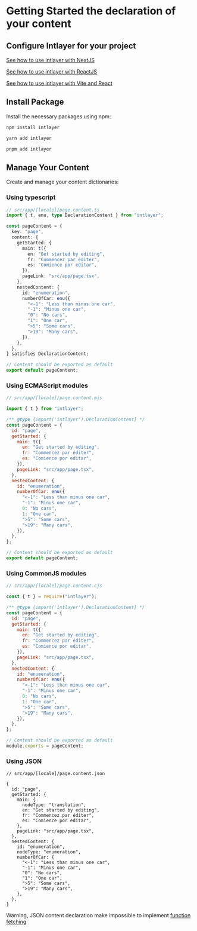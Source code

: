 # Getting Started the declaration of your content

## Configure Intlayer for your project

[See how to use intlayer with NextJS](https://github.com/aymericzip/intlayer/blob/main/docs/en/intlayer_with_nextjs_15.md)

[See how to use intlayer with ReactJS](https://github.com/aymericzip/intlayer/blob/main/docs/en/intlayer_with_create_react_app.md)

[See how to use intlayer with Vite and React](https://github.com/aymericzip/intlayer/blob/main/docs/en/intlayer_with_vite+react.md)

## Install Package

Install the necessary packages using npm:

```bash
npm install intlayer
```

```bash
yarn add intlayer
```

```bash
pnpm add intlayer
```

## Manage Your Content

Create and manage your content dictionaries:

### Using typescript

```typescript
// src/app/[locale]/page.content.ts
import { t, enu, type DeclarationContent } from "intlayer";

const pageContent = {
  key: "page",
  content: {
    getStarted: {
      main: t({
        en: "Get started by editing",
        fr: "Commencez par éditer",
        es: "Comience por editar",
      }),
      pageLink: "src/app/page.tsx",
    },
    nestedContent: {
      id: "enumeration",
      numberOfCar: enu({
        "<-1": "Less than minus one car",
        "-1": "Minus one car",
        "0": "No cars",
        "1": "One car",
        ">5": "Some cars",
        ">19": "Many cars",
      }),
    },
  },
} satisfies DeclarationContent;

// Content should be exported as default
export default pageContent;
```

### Using ECMAScript modules

```javascript
// src/app/[locale]/page.content.mjs

import { t } from "intlayer";

/** @type {import('intlayer').DeclarationContent} */
const pageContent = {
  id: "page",
  getStarted: {
    main: t({
      en: "Get started by editing",
      fr: "Commencez par éditer",
      es: "Comience por editar",
    }),
    pageLink: "src/app/page.tsx",
  },
  nestedContent: {
    id: "enumeration",
    numberOfCar: enu({
      "<-1": "Less than minus one car",
      "-1": "Minus one car",
      0: "No cars",
      1: "One car",
      ">5": "Some cars",
      ">19": "Many cars",
    }),
  },
};

// Content should be exported as default
export default pageContent;
```

### Using CommonJS modules

```javascript
// src/app/[locale]/page.content.cjs

const { t } = require("intlayer");

/** @type {import('intlayer').DeclarationContent} */
const pageContent = {
  id: "page",
  getStarted: {
    main: t({
      en: "Get started by editing",
      fr: "Commencez par éditer",
      es: "Comience por editar",
    }),
    pageLink: "src/app/page.tsx",
  },
  nestedContent: {
    id: "enumeration",
    numberOfCar: enu({
      "<-1": "Less than minus one car",
      "-1": "Minus one car",
      0: "No cars",
      1: "One car",
      ">5": "Some cars",
      ">19": "Many cars",
    }),
  },
};

// Content should be exported as default
module.exports = pageContent;
```

### Using JSON

```json5
// src/app/[locale]/page.content.json

{
  id: "page",
  getStarted: {
    main: {
      nodeType: "translation",
      en: "Get started by editing",
      fr: "Commencez par éditer",
      es: "Comience por editar",
    },
    pageLink: "src/app/page.tsx",
  },
  nestedContent: {
    id: "enumeration",
    nodeType: "enumeration",
    numberOfCar: {
      "<-1": "Less than minus one car",
      "-1": "Minus one car",
      "0": "No cars",
      "1": "One car",
      ">5": "Some cars",
      ">19": "Many cars",
    },
  },
}
```

Warning, JSON content declaration make impossible to implement [function fetching](https://github.com/aymericzip/intlayer/blob/main/docs/en/content_declaration/function_fetching.md)
